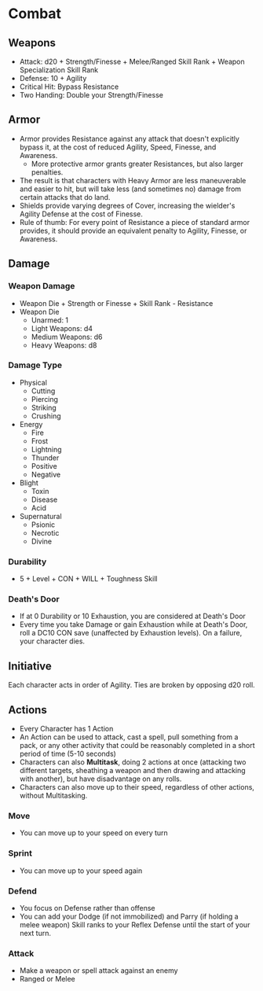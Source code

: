 # Combat
## Weapons
* Attack: d20 + Strength/Finesse + Melee/Ranged Skill Rank + Weapon Specialization Skill Rank
* Defense: 10 + Agility
* Critical Hit: Bypass Resistance
* Two Handing: Double your Strength/Finesse
## Armor
* Armor provides Resistance against any attack that doesn't explicitly bypass it, at the cost of reduced Agility, Speed, Finesse, and Awareness.
	* More protective armor grants greater Resistances, but also larger penalties.
* The result is that characters with Heavy Armor are less maneuverable and easier to hit, but will take less (and sometimes no) damage from certain attacks that do land.
* Shields provide varying degrees of Cover, increasing the wielder's Agility Defense at the cost of Finesse.
* Rule of thumb: For every point of Resistance a piece of standard armor provides, it should provide an equivalent penalty to Agility, Finesse, or Awareness.
## Damage
### Weapon Damage
* Weapon Die + Strength or Finesse + Skill Rank - Resistance
* Weapon Die
	* Unarmed: 1
	* Light Weapons: d4
	* Medium Weapons: d6
	* Heavy Weapons: d8
### Damage Type
* Physical
	* Cutting
	* Piercing
	* Striking
	* Crushing
* Energy
	* Fire
	* Frost
	* Lightning
	* Thunder
	* Positive
	* Negative
* Blight
	* Toxin
	* Disease
	* Acid
* Supernatural
	* Psionic
	* Necrotic
	* Divine
### Durability
* 5 + Level + CON + WILL + Toughness Skill
### Death's Door
* If at 0 Durability or 10 Exhaustion, you are considered at Death's Door
* Every time you take Damage or gain Exhaustion while at Death's Door, roll a DC10 CON save (unaffected by Exhaustion levels). On a failure, your character dies.
## Initiative
Each character acts in order of Agility. Ties are broken by opposing d20 roll.
## Actions
* Every Character has 1 Action
* An Action can be used to attack, cast a spell, pull something from a pack, or any other activity that could be reasonably completed in a short period of time (5-10 seconds)
* Characters can also **Multitask**, doing 2 actions at once (attacking two different targets, sheathing a weapon and then drawing and attacking with another), but have disadvantage on any rolls.
* Characters can also move up to their speed, regardless of other actions, without Multitasking.
### Move
* You can move up to your speed on every turn
### Sprint
* You can move up to your speed again
### Defend
* You focus on Defense rather than offense
* You can add your Dodge (if not immobilized) and Parry (if holding a melee weapon) Skill ranks to your Reflex Defense until the start of your next turn.
### Attack
* Make a weapon or spell attack against an enemy
* Ranged or Melee
###